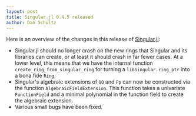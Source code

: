 ```yaml
---
layout: post
title: Singular.jl 0.4.5 released
author: Dan Schultz   
---
```

Here is an overview of the changes in this release of [Singular.jl](https://github.com/oscar-system/Singular.jl):

- Singular.jl should no longer crash on the new rings that Singular and its
libraries can create, or at least it should crash in far fewer cases. At a lower
level, this means that we have the internal function `create_ring_from_singular_ring`
for turning a `libSingular.ring_ptr` into a bona fide `Ring`.
- Singular's algebraic extensions of `QQ` and `Fp` can now be constructed via the
function `AlgebraicFieldExtension`. This function takes a univariate `FunctionField`
and a minimal polynomial in the function field to create the algebraic extension.
- Various small bugs have been fixed.
